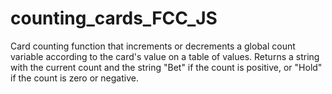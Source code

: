 # counting_cards_FCC_JS
Card counting function that increments or decrements a global count variable according to the card's value on a table of values. Returns a string with the current count and the string "Bet" if the count is positive, or "Hold" if the count is zero or negative. 
